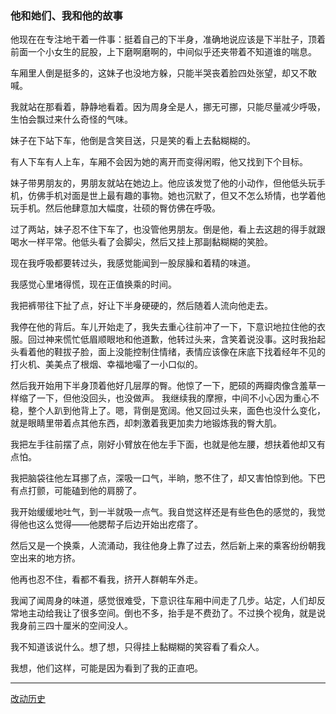 ### 他和她们、我和他的故事

他现在在专注地干着一件事：挺着自己的下半身，准确地说应该是下半肚子，顶着前面一个小女生的屁股，上下磨啊磨啊的，中间似乎还夹带着不知道谁的喘息。

车厢里人倒是挺多的，这妹子也没地方躲，只能半哭丧着脸四处张望，却又不敢喊。

我就站在那看着，静静地看着。因为周身全是人，挪无可挪，只能尽量减少呼吸，生怕会飘过来什么奇怪的气味。

妹子在下站下车，他倒是含笑目送，只是笑的看上去黏糊糊的。

有人下车有人上车，车厢不会因为她的离开而变得闲暇，他又找到下个目标。

妹子带男朋友的，男朋友就站在她边上。他应该发觉了他的小动作，但他低头玩手机，仿佛手机对面是世上最有趣的事物。她也沉默了，但又不怎么矫情，也学着他玩手机。然后他肆意加大幅度，壮硕的臀仿佛在呼吸。

过了两站，妹子忍不住下车了，也没管他男朋友。倒是他，看上去这趟的得手就跟喝水一样平常。他低头看了会脚尖，然后又挂上那副黏糊糊的笑脸。

现在我呼吸都要转过头，我感觉能闻到一股尿臊和着精的味道。

我感觉心里堵得慌，现在正值换乘的时间。

我把裤带往下扯了点，好让下半身硬硬的，然后随着人流向他走去。

我停在他的背后。车儿开始走了，我失去重心往前冲了一下，下意识地拉住他的衣服。回过神来慌忙低眉顺眼地和他道歉，他转过头来，含笑着说没事。这时我抬起头看着他的鞋拔子脸，面上没能控制住情绪，表情应该像在床底下找着经年不见的打火机、美美点了根烟、幸福地嘬了一小口似的。

然后我开始用下半身顶着他好几层厚的臀。他惊了一下，肥硕的两瓣肉像含羞草一样缩了一下，但他没回头，也没做声。
我继续我的摩擦，中间不小心因为重心不稳，整个人趴到他背上了。嗯，背倒是宽阔。他又回过头来，面色也没什么变化，就是眼睛里带着点其他东西，却刺激着我更加卖力地锻炼我的臀大肌。

我把左手往前摆了点，刚好小臂放在他左手下面，也就是他左腰，想扶着他却又有点怕。

我把脑袋往他左耳挪了点，深吸一口气，半晌，憋不住了，却又害怕惊到他。下巴有点打颤，可能磕到他的肩膀了。

我开始缓缓地吐气，到一半就吸一点气。我自觉这样还是有些色色的感觉的，我觉得他也这么觉得——他腮帮子后边开始出疙瘩了。

然后又是一个换乘，人流涌动，我往他身上靠了过去，然后新上来的乘客纷纷朝我空出来的地方挤。

他再也忍不住，看都不看我，挤开人群朝车外走。

我闻了闻周身的味道，感觉很难受，下意识往车厢中间走了几步。站定，人们却反常地主动给我让了很多空间。倒也不多，抬手是不费劲了。不过换个视角，就是说我身前三四十厘米的空间没人。

我不知道该说什么。想了想，只得挂上黏糊糊的笑容看了看众人。

我想，他们这样，可能是因为看到了我的正直吧。

---

[改动历史](https://github.com/orzyyyy/memo/commits/master/src/assets/markdown/9681c099c110874ff452724195c13dea.md)
